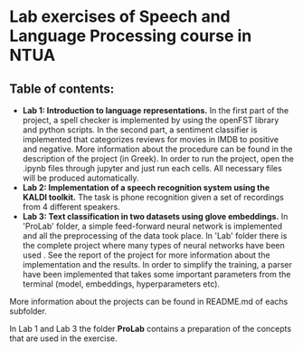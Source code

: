 # Lab exercises of Speech and Language Processing course in NTUA


## Table of contents:

- __Lab 1: Introduction to language representations.__ In the first part of the project, a spell checker is implemented by using the openFST library and python scripts. In the second part, a sentiment classifier is implemented that categorizes reviews for movies in IMDB to positive and negative. More information about the procedure can be found in the description of the project (in Greek). In order to run the project, open the .ipynb files through jupyter and just run each cells. All necessary files will be produced automatically.
- __Lab 2: Implementation of a speech recognition system using the KALDI toolkit.__ The task is phone recognition given a set of recordings from 4 different speakers.
- __Lab 3: Text classification in two datasets using glove embeddings.__ In 'ProLab' folder, a simple feed-forward neural network is implemented and all the preprocessing of the data took place. In 'Lab' folder there is the complete project where many types of neural networks have been used . See the report of the project for more information about the implementation and the results. In order to simplify the training, a parser have been implemented that takes some important parameters from the terminal (model, embeddings, hyperparameters etc).

More information about the projects can be found in README.md of eachs subfolder.


In Lab 1 and Lab 3 the folder __ProLab__ contains a preparation of the concepts that are used in the exercise.
